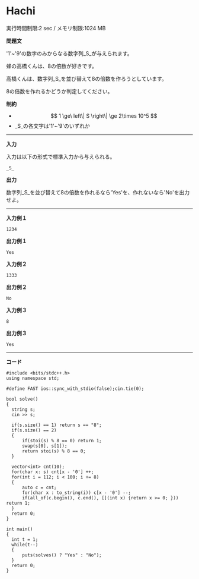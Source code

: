 # Hachi #
実行時間制限:2 sec / メモリ制限:1024 MB

**問題文**

'1'~'9'の数字のみからなる数字列_S_が与えられます。

蜂の高橋くんは、8の倍数が好きです。

高橋くんは、数字列_S_を並び替えて8の倍数を作ろうとしています。

8の倍数を作れるかどうか判定してください。


**制約**
+ $$
1 \ge\ left\| S \right\| \ge 2\times 10^5 
$$
+ _S_の各文字は'1'~'9'のいずれか

___
**入力**

入力は以下の形式で標準入力から与えられる。

```
_S_
```

**出力**

数字列_S_を並び替えて8の倍数を作れるなら'Yes'を、作れないなら'No'を出力せよ。

___
**入力例１**

```
1234
```

**出力例１**

```
Yes
```

**入力例２**

```
1333
```

**出力例２**

```
No
```

**入力例３**

```
8
```

**出力例３**

```
Yes
```

____
**コード**

```
#include <bits/stdc++.h>
using namespace std;

#define FAST ios::sync_with_stdio(false);cin.tie(0);

bool solve()
{
  string s;
  cin >> s;
  
  if(s.size() == 1) return s == "8";
  if(s.size() == 2)
  {
      if(stoi(s) % 8 == 0) return 1;
      swap(s[0], s[1]);
      return stoi(s) % 8 == 0;
  }
  
  vector<int> cnt(10);
  for(char x: s) cnt[x - '0'] ++;
  for(int i = 112; i < 100; i += 8)
  {
      auto c = cnt;
      for(char x : to_string(i)) c[x - '0'] --;
      if(all_of(c.begin(), c.end(), [](int x) {return x >= 0; })) return 1;
  }
  return 0;
}

int main()
{
  int t = 1;
  while(t--)
  {
      puts(solves() ? "Yes" : "No");
  }
  return 0;
}
```
